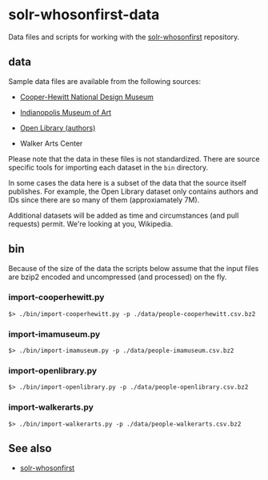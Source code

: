 solr-whosonfirst-data
==

Data files and scripts for working with the
[solr-whosonfirst](https://github.com/cooperhewitt/solr-whosonfirst)
repository.

data
--

Sample data files are available from the following sources:

* [Cooper-Hewitt National Design Museum](https://github.com/cooperhewitt/collection/)

* [Indianopolis Museum of Art](https://github.com/IMAmuseum/ima-collection)

* [Open Library (authors)](http://openlibrary.org/developers/dumps)

* Walker Arts Center

Please note that the data in these files is not standardized. There are source
specific tools for importing each dataset in the `bin` directory.

In some cases the data here is a subset of the data that the source itself
publishes. For example, the Open Library dataset only contains authors and IDs
since there are so many of them (approxiamately 7M).

Additional datasets will be added as time and circumstances (and pull requests)
permit. We're looking at you, Wikipedia.

bin
--

Because of the size of the data the scripts below assume that the input files
are bzip2 encoded and uncompressed (and processed) on the fly.

### import-cooperhewitt.py

	$> ./bin/import-cooperhewitt.py -p ./data/people-cooperhewitt.csv.bz2

### import-imamuseum.py

	$> ./bin/import-imamuseum.py -p ./data/people-imamuseum.csv.bz2

### import-openlibrary.py

	$> ./bin/import-openlibrary.py -p ./data/people-openlibrary.csv.bz2

### import-walkerarts.py

	$> ./bin/import-walkerarts.py -p ./data/people-walkerarts.csv.bz2

See also
--

* [solr-whosonfirst](https://github.com/cooperhewitt/solr-whosonfirst)
